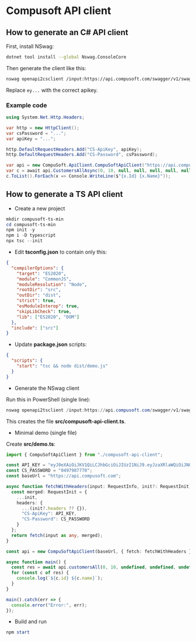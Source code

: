 # Compusoft API client

## How to generate an C# API client

First, install NSwag:

```bash
dotnet tool install --global Nswag.ConsoleCore
```

Then generate the client like this:

```bash
nswag openapi2csclient /input:https://api.compusoft.com/swagger/v1/swagger.json?apikey=ey... /output:CompuSoftApiClient.cs /namespace:CompuSoft.ApiClient /ClassName:CompuSoftApiClient /GenerateClientInterfaces:true /GenerateNullableReferenceTypes:true /InjectHttpClient:true /UseBaseUrl:true /jsonLibrary:SystemTextJson /DateTimeType:DateTimeOffset
```

Replace `ey...` with the correct apikey.

### Example code

```csharp
using System.Net.Http.Headers;

var http = new HttpClient();
var csPassword = "...";
var apiKey = "...";

http.DefaultRequestHeaders.Add("CS-ApiKey", apiKey);
http.DefaultRequestHeaders.Add("CS-Password", csPassword);

var api = new CompuSoft.ApiClient.CompuSoftApiClient("https://api.compusoft.com/", http);
var c = await api.CustomersAllAsync(0, 10, null, null, null, null, null, null, null, null, csPassword);
c.ToList().ForEach(x => Console.WriteLine($"{x.Id} {x.Name}"));
```

## How to generate a TS API client

- Create a new project

```powershell
mkdir compusoft-ts-min
cd compusoft-ts-min
npm init -y
npm i -D typescript
npx tsc --init
```

- Edit **tsconfig.json** to contain only this:

```json
{
  "compilerOptions": {
    "target": "ES2020",
    "module": "CommonJS",
    "moduleResolution": "Node",
    "rootDir": "src",
    "outDir": "dist",
    "strict": true,
    "esModuleInterop": true,
    "skipLibCheck": true,
    "lib": ["ES2020", "DOM"]
  },
  "include": ["src"]
}
```

- Update **package.json** scripts:

```json
{
  "scripts": {
    "start": "tsc && node dist/demo.js"
  }
}
```


- Generate the NSwag client

Run this in PowerShell (single line):

```powershell
nswag openapi2tsclient /input:https://api.compusoft.com/swagger/v1/swagger.json?apikey=eyJ0eXAiOiJKV1QiLCJhbGciOiJIUzI1NiJ9.eyJzaXRlaWQiOiJNQ1JESVYiLCJ1c2VyaWQiOiI5OSIsImRhdGUiOiI0NTg3Niw1NjgyMDQ5MzA1NTQifQ.q5xm_D0PuogQDil9capzBcJEI1BVoHdpxGkJzoBEDe4 /output:src/compusoft-api-client.ts /Template:Fetch /ClassName:CompuSoftApiClient /GenerateClientInterfaces:true
```

This creates the file **src/compusoft-api-client.ts**.


- Minimal demo (single file)

Create **src/demo.ts**:

```ts
import { CompuSoftApiClient } from "./compusoft-api-client";

const API_KEY = "eyJ0eXAiOiJKV1QiLCJhbGciOiJIUzI1NiJ9.eyJzaXRlaWQiOiJNQ1JESVYiLCJ1c2VyaWQiOiI5OSIsImRhdGUiOiI0NTg3Niw1NjgyMDQ5MzA1NTQifQ.q5xm_D0PuogQDil9capzBcJEI1BVoHdpxGkJzoBEDe4";
const CS_PASSWORD = "0497987770";
const baseUrl = "https://api.compusoft.com";

async function fetchWithHeaders(input: RequestInfo, init?: RequestInit): Promise<Response> {
  const merged: RequestInit = {
    ...init,
    headers: {
      ...(init?.headers ?? {}),
      "CS-ApiKey": API_KEY,
      "CS-Password": CS_PASSWORD
    }
  };
  return fetch(input as any, merged);
}

const api = new CompuSoftApiClient(baseUrl, { fetch: fetchWithHeaders });

async function main() {
  const res = await api.customersAll(0, 10, undefined, undefined, undefined, undefined, undefined, undefined, undefined, undefined, CS_PASSWORD);
  for (const c of res) {
    console.log(`${c.id} ${c.name}`);
  }
}

main().catch(err => {
  console.error("Error:", err);
});
```
- Build and run

```powershell
npm start
```


